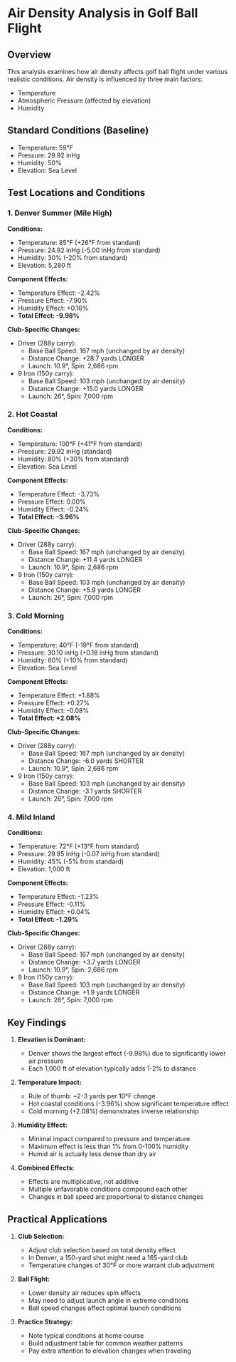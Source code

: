 # Air Density Analysis in Golf Ball Flight

## Overview
This analysis examines how air density affects golf ball flight under various realistic conditions. Air density is influenced by three main factors:
- Temperature
- Atmospheric Pressure (affected by elevation)
- Humidity

## Standard Conditions (Baseline)
- Temperature: 59°F
- Pressure: 29.92 inHg
- Humidity: 50%
- Elevation: Sea Level

## Test Locations and Conditions

### 1. Denver Summer (Mile High)
**Conditions:**
- Temperature: 85°F (+26°F from standard)
- Pressure: 24.92 inHg (-5.00 inHg from standard)
- Humidity: 30% (-20% from standard)
- Elevation: 5,280 ft

**Component Effects:**
- Temperature Effect: -2.42%
- Pressure Effect: -7.90%
- Humidity Effect: +0.16%
- **Total Effect: -9.98%**

**Club-Specific Changes:**
- Driver (288y carry):
  - Base Ball Speed: 167 mph (unchanged by air density)
  - Distance Change: +28.7 yards LONGER
  - Launch: 10.9°, Spin: 2,686 rpm
- 9 Iron (150y carry):
  - Base Ball Speed: 103 mph (unchanged by air density)
  - Distance Change: +15.0 yards LONGER
  - Launch: 26°, Spin: 7,000 rpm

### 2. Hot Coastal
**Conditions:**
- Temperature: 100°F (+41°F from standard)
- Pressure: 29.92 inHg (standard)
- Humidity: 80% (+30% from standard)
- Elevation: Sea Level

**Component Effects:**
- Temperature Effect: -3.73%
- Pressure Effect: 0.00%
- Humidity Effect: -0.24%
- **Total Effect: -3.96%**

**Club-Specific Changes:**
- Driver (288y carry):
  - Base Ball Speed: 167 mph (unchanged by air density)
  - Distance Change: +11.4 yards LONGER
  - Launch: 10.9°, Spin: 2,686 rpm
- 9 Iron (150y carry):
  - Base Ball Speed: 103 mph (unchanged by air density)
  - Distance Change: +5.9 yards LONGER
  - Launch: 26°, Spin: 7,000 rpm

### 3. Cold Morning
**Conditions:**
- Temperature: 40°F (-19°F from standard)
- Pressure: 30.10 inHg (+0.18 inHg from standard)
- Humidity: 60% (+10% from standard)
- Elevation: Sea Level

**Component Effects:**
- Temperature Effect: +1.88%
- Pressure Effect: +0.27%
- Humidity Effect: -0.08%
- **Total Effect: +2.08%**

**Club-Specific Changes:**
- Driver (288y carry):
  - Base Ball Speed: 167 mph (unchanged by air density)
  - Distance Change: -6.0 yards SHORTER
  - Launch: 10.9°, Spin: 2,686 rpm
- 9 Iron (150y carry):
  - Base Ball Speed: 103 mph (unchanged by air density)
  - Distance Change: -3.1 yards SHORTER
  - Launch: 26°, Spin: 7,000 rpm

### 4. Mild Inland
**Conditions:**
- Temperature: 72°F (+13°F from standard)
- Pressure: 29.85 inHg (-0.07 inHg from standard)
- Humidity: 45% (-5% from standard)
- Elevation: 1,000 ft

**Component Effects:**
- Temperature Effect: -1.23%
- Pressure Effect: -0.11%
- Humidity Effect: +0.04%
- **Total Effect: -1.29%**

**Club-Specific Changes:**
- Driver (288y carry):
  - Base Ball Speed: 167 mph (unchanged by air density)
  - Distance Change: +3.7 yards LONGER
  - Launch: 10.9°, Spin: 2,686 rpm
- 9 Iron (150y carry):
  - Base Ball Speed: 103 mph (unchanged by air density)
  - Distance Change: +1.9 yards LONGER
  - Launch: 26°, Spin: 7,000 rpm

## Key Findings

1. **Elevation is Dominant:**
   - Denver shows the largest effect (-9.98%) due to significantly lower air pressure
   - Each 1,000 ft of elevation typically adds 1-2% to distance

2. **Temperature Impact:**
   - Rule of thumb: ~2-3 yards per 10°F change
   - Hot coastal conditions (-3.96%) show significant temperature effect
   - Cold morning (+2.08%) demonstrates inverse relationship

3. **Humidity Effect:**
   - Minimal impact compared to pressure and temperature
   - Maximum effect is less than 1% from 0-100% humidity
   - Humid air is actually less dense than dry air

4. **Combined Effects:**
   - Effects are multiplicative, not additive
   - Multiple unfavorable conditions compound each other
   - Changes in ball speed are proportional to distance changes

## Practical Applications

1. **Club Selection:**
   - Adjust club selection based on total density effect
   - In Denver, a 150-yard shot might need a 165-yard club
   - Temperature changes of 30°F or more warrant club adjustment

2. **Ball Flight:**
   - Lower density air reduces spin effects
   - May need to adjust launch angle in extreme conditions
   - Ball speed changes affect optimal launch conditions

3. **Practice Strategy:**
   - Note typical conditions at home course
   - Build adjustment table for common weather patterns
   - Pay extra attention to elevation changes when traveling
